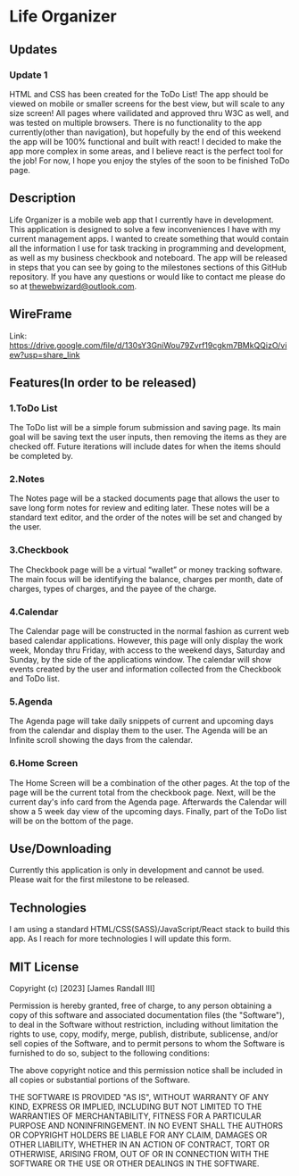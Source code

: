 # Life Organizer

## Updates

### Update 1

HTML and CSS has been created for the ToDo List! The app should be viewed on mobile or smaller screens for the best view, but will scale to any size screen! All pages where vailidated and approved thru W3C as well, and was tested on multiple browsers. There is no functionality to the app currently(other than navigation), but hopefully by the end of this weekend the app will be 100% functional and built with react! I decided to make the app more complex in some areas, and I believe react is the perfect tool for the job! For now, I hope you enjoy the styles of the soon to be finished ToDo page.

## Description

Life Organizer is a mobile web app that I currently have in development. This application is designed to solve a few inconveniences I have with my current management apps. I wanted to create something that would contain all the information I use for task tracking in programming and development, as well as my business checkbook and noteboard. The app will be released in steps that you can see by going to the milestones sections of this GitHub repository. If you have any questions or would like to contact me please do so at thewebwizard@outlook.com.

## WireFrame

Link: https://drive.google.com/file/d/130sY3GniWou79Zvrf19cgkm7BMkQQizO/view?usp=share_link

## Features(In order to be released)

### 1.ToDo List

The ToDo list will be a simple forum submission and saving page. Its main goal will be saving text the user inputs, then removing the items as they are checked off. Future iterations will include dates for when the items should be completed by.

### 2.Notes

The Notes page will be a stacked documents page that allows the user to save long form notes for review and editing later. These notes will be a standard text editor, and the order of the notes will be set and changed by the user.

### 3.Checkbook

The Checkbook page will be a virtual “wallet” or money tracking software. The main focus will be identifying the balance, charges per month, date of charges, types of charges, and the payee of the charge.

### 4.Calendar

The Calendar page will be constructed in the normal fashion as current web based calendar applications. However, this page will only display the work week, Monday thru Friday, with access to the weekend days, Saturday and Sunday, by the side of the applications window. The calendar will show events created by the user and information collected from the Checkbook and ToDo list.

### 5.Agenda

The Agenda page will take daily snippets of current and upcoming days from the calendar and display them to the user. The Agenda will be an Infinite scroll showing the days from the calendar.

### 6.Home Screen

The Home Screen will be a combination of the other pages. At the top of the page will be the current total from the checkbook page. Next, will be the current day's info card from the Agenda page. Afterwards the Calendar will show a 5 week day view of the upcoming days. Finally, part of the ToDo list will be on the bottom of the page.

## Use/Downloading

Currently this application is only in development and cannot be used. Please wait for the first milestone to be released.

## Technologies

I am using a standard HTML/CSS(SASS)/JavaScript/React stack to build this app. As I reach for more technologies I will update this form.

## MIT License

Copyright (c) [2023] [James Randall III]

Permission is hereby granted, free of charge, to any person obtaining a copy
of this software and associated documentation files (the "Software"), to deal
in the Software without restriction, including without limitation the rights
to use, copy, modify, merge, publish, distribute, sublicense, and/or sell
copies of the Software, and to permit persons to whom the Software is
furnished to do so, subject to the following conditions:

The above copyright notice and this permission notice shall be included in all
copies or substantial portions of the Software.

THE SOFTWARE IS PROVIDED "AS IS", WITHOUT WARRANTY OF ANY KIND, EXPRESS OR
IMPLIED, INCLUDING BUT NOT LIMITED TO THE WARRANTIES OF MERCHANTABILITY,
FITNESS FOR A PARTICULAR PURPOSE AND NONINFRINGEMENT. IN NO EVENT SHALL THE
AUTHORS OR COPYRIGHT HOLDERS BE LIABLE FOR ANY CLAIM, DAMAGES OR OTHER
LIABILITY, WHETHER IN AN ACTION OF CONTRACT, TORT OR OTHERWISE, ARISING FROM,
OUT OF OR IN CONNECTION WITH THE SOFTWARE OR THE USE OR OTHER DEALINGS IN THE
SOFTWARE.
